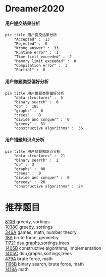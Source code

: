 # Dreamer2020

<!-- tabs:start -->



#### **用户提交结果分析**

```mermaid
pie title 用户提交结果分析
    "Accepted" :  13
    "Rejected" :  0
    "Wrong answer" :  33
    "Runtime error" :  1
    "Time limit exceeded" :  2
    "Memory limit exceeded" :  0
    "Compilation error" :  1
    "Partial" :  0
```

#### **用户做题类型偏好分析**

```mermaid
pie title 用户做题类型偏好分析
    "data structures" :  6
    "binary search" :  0
    "dp" :  185
    "graphs" :  0
    "trees" :  0
    "divide and conquer" :  0
    "greedy" :  31
    "constructive algorithms" :  36
```
#### **用户错题知识点分析**

```mermaid
pie title 用户错题知识点分析
    "data structures" :  21
    "binary search" :  2
    "dp" :  3
    "graphs" :  00
    "trees" :  0
    "divide and conquer" :  0
    "greedy" :  28
    "constructive algorithms" :  24
```



<!-- tabs:end -->
# 推荐题目
[810B](https://codeforces.com/contest/810/problem/B)		greedy,
                        sortings		  
[1038C](https://codeforces.com/contest/1038/problem/C)		greedy,
                        sortings		  
[346A](https://codeforces.com/contest/346/problem/A)		games,
                        math,
                        number theory		  
[18A](https://codeforces.com/contest/18/problem/A)		brute force,
                        geometry		  
[11721](https://codeforces.com/contest/1172/problem/1)		dsu,graphs,sortings,trees		  
[1405B](https://codeforces.com/contest/1405/problem/B)		constructive algorithms,
                        implementation		  
[1405C](https://codeforces.com/contest/1405/problem/C)		dsu,graphs,sortings,trees		  
[479A](https://codeforces.com/contest/479/problem/A)		brute force,
                        math		  
[1195B](https://codeforces.com/contest/1195/problem/B)		binary search,
                        brute force,
                        math		  
[1418A](https://codeforces.com/contest/1418/problem/A)		math		  
